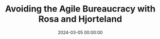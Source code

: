 ---
title: 'Avoiding the Agile Bureaucracy with Rosa and Hjorteland'
description: >
 In today’s episode, we are joined by João Rosa and Trond Hjorteland, two organizational consultants with a unique point of view, who take us through the depth of Open Systems Theory, and what it means to be socio-technical practitioners, passionate about transitioning democratic organizations to fast-flowing operational models. 
 <br /><br />
 With many years of experience in large and complex contexts, they delve into what it means to create a collaborative and democratic organization, and how to balance mission, business outcomes, and cognitive load.
 <br /><br />
 Join us on this episode, as we debate the role of “purpose”, entrepreneurship, and autonomy and learn how to avoid the creation of agile bureaucracies.
 <br /><br />
 Tune in, and get inspired.
 <br /><br />
 In the conversation with Rosa and Hjorteland we started from an original question that Simone threw out at a small conference recently:: how do we avoid building Agile Bureaucracies? 
 <br /><br />
 What does it mean to develop a business that achieves agility without having to exert total control on flows and processes?
 <br /><br />
 With increasingly complex and dynamic environments, it becomes pivotal for organizations to recognize and adapt to change, if not stay ahead of it and rigidities are more than dangerous - even the cultural ones.
 <br /><br />
 Emphasizing learnings from different methodologies like Open Systems Theory, Domain Driven Design, and Team Topologies; our guests advocate a team-centered, and democratic approach over industrial and hierarchical practices. 
 <br /><br />
 A unique episode to look out for. 
conference: 'Boundaryless podcast'
type: 'podcast'
location: 'online'
website: https://www.boundaryless.io/podcast/rosa-hjorteland/
videoYoutube: 'TundEvcqius'
date: 2024-03-05 00:00:00
featured_image: '/images/speaking/2024-03-05-boundaryless-podcast-avoiding-the-agile-bureaucracy-with-rosa-and-hjorteland.webp'
---